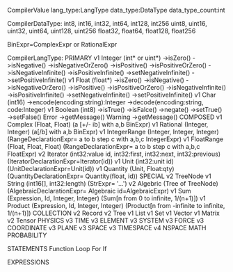 
CompilerValue
	lang_type:LangType
	data_type:DataType
	data_type_count:int

CompilerDataType:
	int8, int16, int32, int64, int128, int256
	uint8, uint16, uint32, uint64, uint128, uint256
	float32, float64, float128, float256

BinExpr=ComplexExpr or RationalExpr

CompilerLangType:
	PRIMARY
v1		Integer (int* or uint*)
			->isZero()
			->isNegative()
			->isNegativeOrZero()
			->isPositive()
			->isPositiveOrZero()
			->isNegativeInfinite()
			->isPositiveInfinite()
			->setNegativeInfinite()
			->setPositiveInfinite()
v1		Float (float*)
			->isZero()
			->isNegative()
			->isNegativeOrZero()
			->isPositive()
			->isPositiveOrZero()
			->isNegativeInfinite()
			->isPositiveInfinite()
			->setNegativeInfinite()
			->setPositiveInfinite()
v1		Char (int16)
			->encode(encoding:string):Integer
			->decode(encoding:string, code:Integer)
v1		Boolean (int8)
			->isTrue()
			->isFalce()
			->negate()
			->setTrue()
			->setFalse()
		Error
			->getMessage()
		Warning
			->getMessage()
	COMPOSED
v1		Complex (Float, Float) (a [+/- ib] with a,b BinExpr)
v1		Rational (Integer, Integer) (a[/b] with a,b BinExpr)
v1		IntegerRange (Integer, Integer, Integer) (RangeDeclarationExpr= a to b step c with a,b,c IntegerExpr)
v1		FloatRange (Float, Float, Float) (RangeDeclarationExpr= a to b step c with a,b,c FloatExpr)
v2		Iterator (int32:value id, int32:first, int32:next, int32:previous) (IteratorDeclarationExpr=Iterator(id))
v1		Unit (int32:unit id) (UnitDeclarationExpr=Unit(id))
v1		Quantity (Unit, Float:qty) (QuantityDeclarationExpr= Quantity(float, id))
	SPECIAL
v2		TreeNode
v1		String (int16[], int32:length) (StrExpr= '...')
v2		Algebric (Tree of TreeNode) (AlgebraicDeclarationExpr= Algebraic id=AlgebraicExpr)
v1		Sum (Expression, Id, Integer, Integer) (Sum[n from 0 to infinite, 1/(n+1)])
v1		Product (Expression, Id, Integer, Integer) (Product[n from -infinite to infinite, 1/(n+1)])
	COLLECTION
v2		Record
v2		Tree
v1		List
v1		Set
v1		Vector
v1		Matrix
v2		Tensor
	PHYSICS
v3		TIME
v3		ELEMENT
v3		SYSTEM
v3		FORCE
v3		COORDINATE
v3		PLANE
v3		SPACE
v3		TIMESPACE
v4		NSPACE
	MATH
		PROBABILITY

STATEMENTS
	Function
	Loop
	For
	If

EXPRESSIONS
